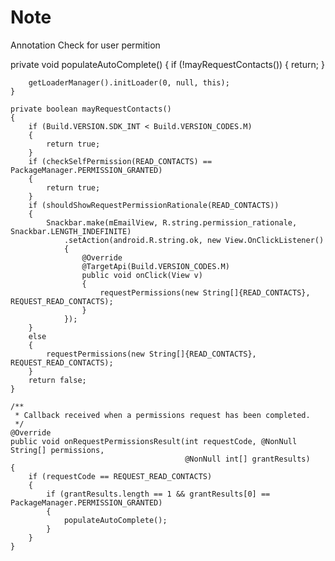 # Note
Annotation
Check for user permition

private void populateAutoComplete()
    {
        if (!mayRequestContacts())
        {
            return;
        }

        getLoaderManager().initLoader(0, null, this);
    }

    private boolean mayRequestContacts()
    {
        if (Build.VERSION.SDK_INT < Build.VERSION_CODES.M)
        {
            return true;
        }
        if (checkSelfPermission(READ_CONTACTS) == PackageManager.PERMISSION_GRANTED)
        {
            return true;
        }
        if (shouldShowRequestPermissionRationale(READ_CONTACTS))
        {
            Snackbar.make(mEmailView, R.string.permission_rationale, Snackbar.LENGTH_INDEFINITE)
                .setAction(android.R.string.ok, new View.OnClickListener()
                {
                    @Override
                    @TargetApi(Build.VERSION_CODES.M)
                    public void onClick(View v)
                    {
                        requestPermissions(new String[]{READ_CONTACTS}, REQUEST_READ_CONTACTS);
                    }
                });
        }
        else
        {
            requestPermissions(new String[]{READ_CONTACTS}, REQUEST_READ_CONTACTS);
        }
        return false;
    }

    /**
     * Callback received when a permissions request has been completed.
     */
    @Override
    public void onRequestPermissionsResult(int requestCode, @NonNull String[] permissions,
                                           @NonNull int[] grantResults)
    {
        if (requestCode == REQUEST_READ_CONTACTS)
        {
            if (grantResults.length == 1 && grantResults[0] == PackageManager.PERMISSION_GRANTED)
            {
                populateAutoComplete();
            }
        }
    }
